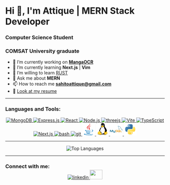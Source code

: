 # Hi 👋, I'm Attique | MERN Stack Developer

### Computer Science Student

### COMSAT University graduate

- 🔭 I’m currently working on [**MangaOCR**](https://github.com/bluseel/MangaOCR)
- 🌱 I’m currently learning **Next.js** | **Vim**
- 🤝 I’m willing to learn [RUST](https://github.com/rust-lang/rust)
- 💬 Ask me about **MERN**
- 📫 How to reach me [**sahitoattique@gmail.com**](mailto:sahitoattique@gmail.com)
- 📄 [Look at my resume](https://docs.google.com/document/d/1lqAmidZyoQNcMgomlAnSbVO5Ca8q54Dk/edit?usp=sharing&ouid=105369342806885158011&rtpof=true&sd=true)

<!-- - ⚡ Fun fact **I love briyani ❤️❤️** -->

---

### Languages and Tools:

<p align="center">
  <a href="https://www.mongodb.com/" target="_blank" rel="noreferrer">
    <img src="https://www.vectorlogo.zone/logos/mongodb/mongodb-icon.svg" alt="MongoDB" width="40" height="40"/>
  </a>
  <a href="https://expressjs.com/" target="_blank" rel="noreferrer">
    <img src="https://www.vectorlogo.zone/logos/expressjs/expressjs-icon.svg" alt="Express.js" width="40" height="40"/>
  </a>
  <a href="https://reactjs.org/" target="_blank" rel="noreferrer">
    <img src="https://www.vectorlogo.zone/logos/reactjs/reactjs-icon.svg" alt="React" width="40" height="40"/>
  </a>
  <a href="https://nodejs.org/" target="_blank" rel="noreferrer">
    <img src="https://www.vectorlogo.zone/logos/nodejs/nodejs-icon.svg" alt="Node.js" width="40" height="40"/>
  </a>
  <a href="https://threejs.org/" target="_blank" rel="noreferrer">
    <img alt="threejs" width="40" height="40" src="https://cdn.jsdelivr.net/gh/devicons/devicon@latest/icons/threejs/threejs-original.svg" />
  </a>
  <a href="https://vitejs.dev/" target="_blank" rel="noreferrer">
    <img src="https://vitejs.dev/logo.svg" alt="Vite" width="40" height="40"/>
  </a>
  <a href="https://www.typescriptlang.org/" target="_blank" rel="noreferrer">
    <img src="https://www.vectorlogo.zone/logos/typescriptlang/typescriptlang-icon.svg" alt="TypeScript" width="40" height="40"/>
  </a>
  <a href="https://nextjs.org/" target="_blank" rel="noreferrer">
    <img src="https://www.vectorlogo.zone/logos/vercel/vercel-icon.svg" alt="Next.js" width="40" height="40"/>
  </a>
  <a href="https://www.gnu.org/software/bash/" target="_blank" rel="noreferrer"> 
    <img src="https://www.vectorlogo.zone/logos/gnu_bash/gnu_bash-icon.svg" alt="bash" width="40" height="40"/> 
  </a> 
  <a href="https://git-scm.com/" target="_blank" rel="noreferrer"> 
    <img src="https://www.vectorlogo.zone/logos/git-scm/git-scm-icon.svg" alt="git" width="40" height="40"/> 
  </a> 
  <a href="https://www.java.com" target="_blank" rel="noreferrer"> 
    <img src="https://raw.githubusercontent.com/devicons/devicon/master/icons/java/java-original.svg" alt="java" width="40" height="40"/> 
  </a> 
  <a href="https://www.linux.org/" target="_blank" rel="noreferrer"> 
    <img src="https://raw.githubusercontent.com/devicons/devicon/master/icons/linux/linux-original.svg" alt="linux" width="40" height="40"/> 
  </a> 
  <a href="https://www.mysql.com/" target="_blank" rel="noreferrer"> 
    <img src="https://raw.githubusercontent.com/devicons/devicon/master/icons/mysql/mysql-original-wordmark.svg" alt="mysql" width="40" height="40"/> 
  </a> 
  <a href="https://www.python.org" target="_blank" rel="noreferrer"> 
    <img src="https://raw.githubusercontent.com/devicons/devicon/master/icons/python/python-original.svg" alt="python" width="40" height="40"/> 
  </a> 
</p>

---

<div align="center">
  <img src="https://github-readme-stats.vercel.app/api/top-langs/?username=bluseel&layout=compact&theme=radical&hide=jupyter%20notebook" alt="Top Languages" />
</div>

---

### Connect with me:

<div align="center">
  <a href="https://www.linkedin.com/in/attique-sahito/">
    <img alt="linkedin" height="30" width="40" src="https://cdn.jsdelivr.net/gh/devicons/devicon@latest/icons/linkedin/linkedin-original.svg" />
  </a>
  
  <a href="mailto:toczekmj@gmail.com">
    <img align="center" style="margin-top:-20px" src="https://www.vectorlogo.zone/logos/gmail/gmail-icon.svg" height="30" width="40" />
  </a>
</div>
